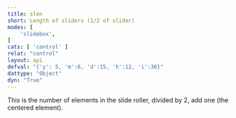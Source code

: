 ```yaml
---
title: slen
short: Length of sliders (1/2 of slider)
modes: [
	'slidebox',
]
cats: [ 'control' ]
relat: "control"
layout: api
defval: "{'y': 5, 'm':6, 'd':15, 'h':12, 'i':30}"
dattype: "Object"
dyn: "True"
---
```


This is the number of elements in the slide roller, divided by 2, add one (the centered element).




